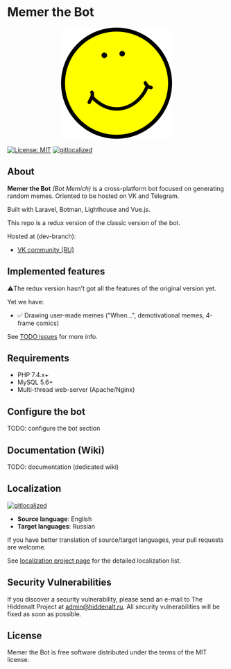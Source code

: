 # Memer the Bot

<p align="center"><img height="256" width="256" src="https://github.com/hiddenalt/bot_memi4/blob/master/resources/images/logo.png?raw=true"></p>

[![License: MIT](https://img.shields.io/badge/License-MIT-yellow.svg)](https://opensource.org/licenses/MIT)
[![gitlocalized ](https://gitlocalize.com/repo/5206/whole_project/badge.svg)](https://gitlocalize.com/repo/5206/whole_project?utm_source=badge)

## About
**Memer the Bot** _(Bot Memich)_ is a cross-platform bot focused on generating random memes. Oriented to be hosted on VK and Telegram.

Built with Laravel, Botman, Lighthouse and Vue.js.

This repo is a redux version of the classic version of the bot.

Hosted at (dev-branch):
- [VK community (RU)](https://vk.com/bot_memi4_beta)

## Implemented features

⚠️The redux version hasn't got all the features of the original version yet.

Yet we have:
- ✅ Drawing user-made memes ("When...", demotivational memes, 4-frame comics)

See [TODO issues](https://github.com/hiddenalt/memer-the-bot/labels/todo) for more info.

## Requirements

- PHP 7.4.x+
- MySQL 5.6+
- Multi-thread web-server (Apache/Nginx)

## Configure the bot

TODO: configure the bot section

## Documentation (Wiki)
TODO: documentation (dedicated wiki)


## Localization

[![gitlocalized ](https://gitlocalize.com/repo/5206/ru/badge.svg)](https://gitlocalize.com/repo/5206/ru?utm_source=badge)

- __Source language__: English
- __Target languages__: Russian 

If you have better translation of source/target languages, your pull requests are welcome.

See [localization project page](https://gitlocalize.com/repo/5206) for the detailed localization list.

## Security Vulnerabilities
If you discover a security vulnerability, please send an e-mail to The Hiddenalt Project at [admin@hiddenalt.ru](mailto:admin@hiddenalt.ru). All security vulnerabilities will be fixed as soon as possible.

## License
Memer the Bot is free software distributed under the terms of the MIT license.
